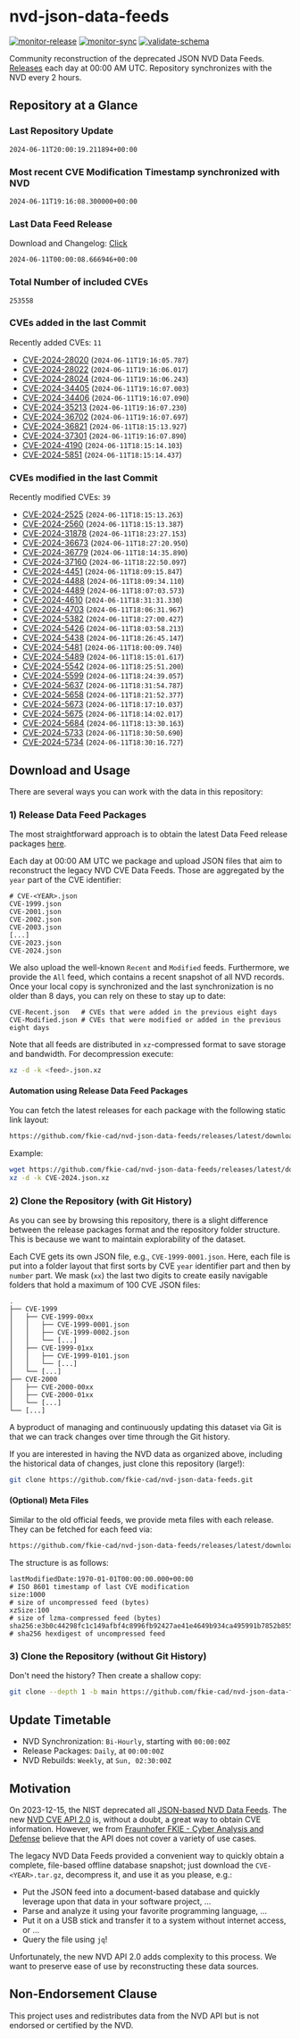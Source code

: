 # nvd-json-data-feeds

[![monitor-release](https://github.com/fkie-cad/nvd-json-data-feeds/actions/workflows/monitor_release.yml/badge.svg)](https://github.com/fkie-cad/nvd-json-data-feeds/actions/workflows/monitor_release.yml)
[![monitor-sync](https://github.com/fkie-cad/nvd-json-data-feeds/actions/workflows/monitor_sync.yml/badge.svg)](https://github.com/fkie-cad/nvd-json-data-feeds/actions/workflows/monitor_sync.yml)
[![validate-schema](https://github.com/fkie-cad/nvd-json-data-feeds/actions/workflows/validate_schema.yml/badge.svg)](https://github.com/fkie-cad/nvd-json-data-feeds/actions/workflows/validate_schema.yml)

Community reconstruction of the deprecated JSON NVD Data Feeds.
[Releases](https://github.com/fkie-cad/nvd-json-data-feeds/releases/latest) each day at 00:00 AM UTC.
Repository synchronizes with the NVD every 2 hours.

## Repository at a Glance

### Last Repository Update

```plain
2024-06-11T20:00:19.211894+00:00
```

### Most recent CVE Modification Timestamp synchronized with NVD

```plain
2024-06-11T19:16:08.300000+00:00
```

### Last Data Feed Release

Download and Changelog: [Click](https://github.com/fkie-cad/nvd-json-data-feeds/releases/latest)

```plain
2024-06-11T00:00:08.666946+00:00
```

### Total Number of included CVEs

```plain
253558
```

### CVEs added in the last Commit

Recently added CVEs: `11`

- [CVE-2024-28020](CVE-2024/CVE-2024-280xx/CVE-2024-28020.json) (`2024-06-11T19:16:05.787`)
- [CVE-2024-28022](CVE-2024/CVE-2024-280xx/CVE-2024-28022.json) (`2024-06-11T19:16:06.017`)
- [CVE-2024-28024](CVE-2024/CVE-2024-280xx/CVE-2024-28024.json) (`2024-06-11T19:16:06.243`)
- [CVE-2024-34405](CVE-2024/CVE-2024-344xx/CVE-2024-34405.json) (`2024-06-11T19:16:07.003`)
- [CVE-2024-34406](CVE-2024/CVE-2024-344xx/CVE-2024-34406.json) (`2024-06-11T19:16:07.090`)
- [CVE-2024-35213](CVE-2024/CVE-2024-352xx/CVE-2024-35213.json) (`2024-06-11T19:16:07.230`)
- [CVE-2024-36702](CVE-2024/CVE-2024-367xx/CVE-2024-36702.json) (`2024-06-11T19:16:07.697`)
- [CVE-2024-36821](CVE-2024/CVE-2024-368xx/CVE-2024-36821.json) (`2024-06-11T18:15:13.927`)
- [CVE-2024-37301](CVE-2024/CVE-2024-373xx/CVE-2024-37301.json) (`2024-06-11T19:16:07.890`)
- [CVE-2024-4190](CVE-2024/CVE-2024-41xx/CVE-2024-4190.json) (`2024-06-11T18:15:14.103`)
- [CVE-2024-5851](CVE-2024/CVE-2024-58xx/CVE-2024-5851.json) (`2024-06-11T18:15:14.437`)


### CVEs modified in the last Commit

Recently modified CVEs: `39`

- [CVE-2024-2525](CVE-2024/CVE-2024-25xx/CVE-2024-2525.json) (`2024-06-11T18:15:13.263`)
- [CVE-2024-2560](CVE-2024/CVE-2024-25xx/CVE-2024-2560.json) (`2024-06-11T18:15:13.387`)
- [CVE-2024-31878](CVE-2024/CVE-2024-318xx/CVE-2024-31878.json) (`2024-06-11T18:23:27.153`)
- [CVE-2024-36673](CVE-2024/CVE-2024-366xx/CVE-2024-36673.json) (`2024-06-11T18:27:20.950`)
- [CVE-2024-36779](CVE-2024/CVE-2024-367xx/CVE-2024-36779.json) (`2024-06-11T18:14:35.890`)
- [CVE-2024-37160](CVE-2024/CVE-2024-371xx/CVE-2024-37160.json) (`2024-06-11T18:22:50.097`)
- [CVE-2024-4451](CVE-2024/CVE-2024-44xx/CVE-2024-4451.json) (`2024-06-11T18:09:15.847`)
- [CVE-2024-4488](CVE-2024/CVE-2024-44xx/CVE-2024-4488.json) (`2024-06-11T18:09:34.110`)
- [CVE-2024-4489](CVE-2024/CVE-2024-44xx/CVE-2024-4489.json) (`2024-06-11T18:07:03.573`)
- [CVE-2024-4610](CVE-2024/CVE-2024-46xx/CVE-2024-4610.json) (`2024-06-11T18:31:31.330`)
- [CVE-2024-4703](CVE-2024/CVE-2024-47xx/CVE-2024-4703.json) (`2024-06-11T18:06:31.967`)
- [CVE-2024-5382](CVE-2024/CVE-2024-53xx/CVE-2024-5382.json) (`2024-06-11T18:27:00.427`)
- [CVE-2024-5426](CVE-2024/CVE-2024-54xx/CVE-2024-5426.json) (`2024-06-11T18:03:58.213`)
- [CVE-2024-5438](CVE-2024/CVE-2024-54xx/CVE-2024-5438.json) (`2024-06-11T18:26:45.147`)
- [CVE-2024-5481](CVE-2024/CVE-2024-54xx/CVE-2024-5481.json) (`2024-06-11T18:00:09.740`)
- [CVE-2024-5489](CVE-2024/CVE-2024-54xx/CVE-2024-5489.json) (`2024-06-11T18:15:01.617`)
- [CVE-2024-5542](CVE-2024/CVE-2024-55xx/CVE-2024-5542.json) (`2024-06-11T18:25:51.200`)
- [CVE-2024-5599](CVE-2024/CVE-2024-55xx/CVE-2024-5599.json) (`2024-06-11T18:24:39.057`)
- [CVE-2024-5637](CVE-2024/CVE-2024-56xx/CVE-2024-5637.json) (`2024-06-11T18:31:54.787`)
- [CVE-2024-5658](CVE-2024/CVE-2024-56xx/CVE-2024-5658.json) (`2024-06-11T18:21:52.377`)
- [CVE-2024-5673](CVE-2024/CVE-2024-56xx/CVE-2024-5673.json) (`2024-06-11T18:17:10.037`)
- [CVE-2024-5675](CVE-2024/CVE-2024-56xx/CVE-2024-5675.json) (`2024-06-11T18:14:02.017`)
- [CVE-2024-5684](CVE-2024/CVE-2024-56xx/CVE-2024-5684.json) (`2024-06-11T18:13:30.163`)
- [CVE-2024-5733](CVE-2024/CVE-2024-57xx/CVE-2024-5733.json) (`2024-06-11T18:30:50.690`)
- [CVE-2024-5734](CVE-2024/CVE-2024-57xx/CVE-2024-5734.json) (`2024-06-11T18:30:16.727`)


## Download and Usage

There are several ways you can work with the data in this repository:

### 1) Release Data Feed Packages

The most straightforward approach is to obtain the latest Data Feed release packages [here](https://github.com/fkie-cad/nvd-json-data-feeds/releases/latest).

Each day at 00:00 AM UTC we package and upload JSON files that aim to reconstruct the legacy NVD CVE Data Feeds.
Those are aggregated by the `year` part of the CVE identifier:

```
# CVE-<YEAR>.json
CVE-1999.json
CVE-2001.json
CVE-2002.json
CVE-2003.json
[...]
CVE-2023.json
CVE-2024.json
```

We also upload the well-known `Recent` and `Modified` feeds.
Furthermore, we provide the `All` feed, which contains a recent snapshot of all NVD records.
Once your local copy is synchronized and the last synchronization is no older than 8 days, you can rely on these to stay up to date:

```plain
CVE-Recent.json   # CVEs that were added in the previous eight days
CVE-Modified.json # CVEs that were modified or added in the previous eight days
```

Note that all feeds are distributed in `xz`-compressed format to save storage and bandwidth.
For decompression execute:

```sh
xz -d -k <feed>.json.xz
```

#### Automation using Release Data Feed Packages

You can fetch the latest releases for each package with the following static link layout:

```sh
https://github.com/fkie-cad/nvd-json-data-feeds/releases/latest/download/CVE-<YEAR>.json.xz
```

Example:

```sh
wget https://github.com/fkie-cad/nvd-json-data-feeds/releases/latest/download/CVE-2024.json.xz
xz -d -k CVE-2024.json.xz
```

### 2) Clone the Repository (with Git History)

As you can see by browsing this repository, there is a slight difference between the release packages format and the repository folder structure.
This is because we want to maintain explorability of the dataset.

Each CVE gets its own JSON file, e.g., `CVE-1999-0001.json`.
Here, each file is put into a folder layout that first sorts by CVE `year` identifier part and then by `number` part.
We mask (`xx`) the last two digits to create easily navigable folders that hold a maximum of 100 CVE JSON files:

```plain
.
├── CVE-1999
│   ├── CVE-1999-00xx
│   │   ├── CVE-1999-0001.json
│   │   ├── CVE-1999-0002.json
│   │   └── [...]
│   ├── CVE-1999-01xx
│   │   ├── CVE-1999-0101.json
│   │   └── [...]
│   └── [...]
├── CVE-2000
│   ├── CVE-2000-00xx
│   ├── CVE-2000-01xx
│   └── [...]
└── [...]
```

A byproduct of managing and continuously updating this dataset via Git is that we can track changes over time through the Git history.

If you are interested in having the NVD data as organized above, including the historical data of changes, just clone this repository (large!):

```sh
git clone https://github.com/fkie-cad/nvd-json-data-feeds.git
```

#### (Optional) Meta Files

Similar to the old official feeds, we provide meta files with each release. They can be fetched for each feed via:

```sh
https://github.com/fkie-cad/nvd-json-data-feeds/releases/latest/download/CVE-<YEAR>.meta
```

The structure is as follows:

```plain
lastModifiedDate:1970-01-01T00:00:00.000+00:00                          # ISO 8601 timestamp of last CVE modification
size:1000                                                               # size of uncompressed feed (bytes)
xzSize:100                                                              # size of lzma-compressed feed (bytes)
sha256:e3b0c44298fc1c149afbf4c8996fb92427ae41e4649b934ca495991b7852b855 # sha256 hexdigest of uncompressed feed
```

### 3) Clone the Repository (without Git History)

Don't need the history? Then create a shallow copy:

```sh
git clone --depth 1 -b main https://github.com/fkie-cad/nvd-json-data-feeds.git
```


## Update Timetable

* NVD Synchronization: `Bi-Hourly`, starting with `00:00:00Z`
* Release Packages: `Daily`, at `00:00:00Z`
* NVD Rebuilds: `Weekly`, at `Sun, 02:30:00Z`


## Motivation

On 2023-12-15, the NIST deprecated all [JSON-based NVD Data Feeds](https://nvd.nist.gov/vuln/data-feeds#divRetirementBanner-1).
The new [NVD CVE API 2.0](https://nvd.nist.gov/developers/vulnerabilities) is, without a doubt, a great way to obtain CVE information.
However, we from [Fraunhofer FKIE - Cyber Analysis and Defense](https://www.fkie.fraunhofer.de/en/departments/cad.html) believe that the API does not cover a variety of use cases.

The legacy NVD Data Feeds provided a convenient way to quickly obtain a complete, file-based offline database snapshot; just download the `CVE-<YEAR>.tar.gz`, decompress it, and use it as you please, e.g.:

- Put the JSON feed into a document-based database and quickly leverage upon that data in your software project, ...
- Parse and analyze it using your favorite programming language, ...
- Put it on a USB stick and transfer it to a system without internet access, or ...
- Query the file using `jq`!

Unfortunately, the new NVD API 2.0 adds complexity to this process.
We want to preserve ease of use by reconstructing these data sources.

## Non-Endorsement Clause

This project uses and redistributes data from the NVD API but is not endorsed or certified by the NVD.